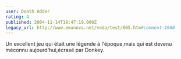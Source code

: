 ```yaml
---
user: Death Adder
rating: 4
published: 2004-11-14T18:47:19.000Z
legacy_url: http://www.emunova.net/veda/test/605.htm#comment-1960
---
```

Un excellent jeu qui était une légende à l'époque,mais qui est devenu méconnu aujourd'hui,écrasé par Donkey.